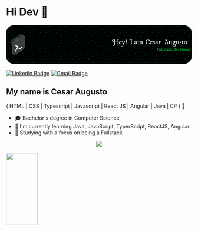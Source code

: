 <h1>Hi Dev 👋</h1>

![image](https://github.com/Cesar19Augusto/Cesar19Augusto/blob/main/github-header-image.png) 

[![Linkedin Badge](https://img.shields.io/badge/-LinkedIn-6633cc?style=flat-square&logo=Linkedin&logoColor=white&link=https://www.linkedin.com/in/cesaraugusto875/)](https://www.linkedin.com/in/cesaraugusto875/)
[![Gmail Badge](https://img.shields.io/badge/-augustocesar875@gmail.com-6633cc?style=flat-square&logo=Gmail&logoColor=white&link=mailto:augustocesar875@gmail.com)](mailto:augustocesar875@gmail.com)

## My name is Cesar Augusto
( HTML | CSS | Typescript | Javascript | React JS | Angular | Java | C# ) 🚀
- 🎓 Bachelor's degree in Computer Science
- 🌱 I'm currently learning Java, JavaScript, TyperScript, ReactJS, Angular.
- 💬 Studying with a focus on being a Fullstack

<p align="center">
  <img src="https://readme-typing-svg.herokuapp.com/?color=b2f2f7&size=35&center=true&vCenter=true&width=1000&lines=Welcome+to+my+repository:%29"/>
</p>
<div align="left">
  
  <img width="41%" height="195px" src="https://github-readme-stats.vercel.app/api/top-langs/?username=Cesar19Augusto&layout=compact&hide_border=true&title_color=8f00ff&text_color=ffffff&bg_color=0d1117" />
  
 </div>

